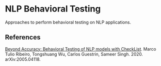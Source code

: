 # NLP Behavioral Testing
Approaches to perform behavioral testing on NLP applications.

## References 
[Beyond Accuracy: Behavioral Testing of NLP models with CheckList](https://arxiv.org/abs/2005.04118). Marco Tulio Ribeiro, Tongshuang Wu, Carlos Guestrin, Sameer Singh. 2020. arXiv:2005.04118.
 	
